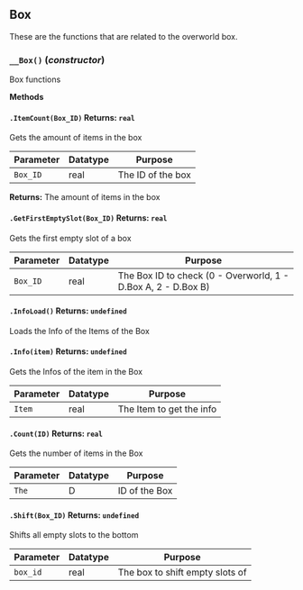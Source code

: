 ## Box
These are the functions that are related to the overworld box.

### `__Box()` (*constructor*)

Box functions

**Methods**
#### `.ItemCount(Box_ID)` Returns: `real`

Gets the amount of items in the box

| Parameter | Datatype  | Purpose |
|-----------|-----------|---------|
|`Box_ID` |real |The ID of the box |

**Returns:** The amount of items in the box

#### `.GetFirstEmptySlot(Box_ID)` Returns: `real`

Gets the first empty slot of a box

| Parameter | Datatype  | Purpose |
|-----------|-----------|---------|
|`Box_ID` |real |The Box ID to check (0 - Overworld, 1 - D.Box A, 2 - D.Box B) |

#### `.InfoLoad()` Returns: `undefined`

Loads the Info of the Items of the Box

#### `.Info(item)` Returns: `undefined`

Gets the Infos of the item in the Box

| Parameter | Datatype  | Purpose |
|-----------|-----------|---------|
|`Item` |real |The Item to get the info |

#### `.Count(ID)` Returns: `real`

Gets the number of items in the Box

| Parameter | Datatype  | Purpose |
|-----------|-----------|---------|
|`The` |D |ID of the Box |

#### `.Shift(Box_ID)` Returns: `undefined`

Shifts all empty slots to the bottom

| Parameter | Datatype  | Purpose |
|-----------|-----------|---------|
|`box_id` |real |The box to shift empty slots of |
